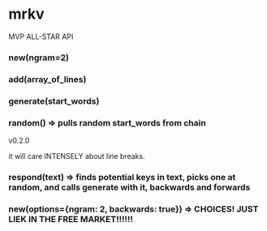 # mrkv

MVP ALL-STAR API

### new(ngram=2)

### add(array_of_lines)

### generate(start_words)

### random() => pulls random start_words from chain

v0.2.0

it will care INTENSELY about line breaks.

### respond(text) => finds potential keys in text, picks one at random, and calls generate with it, backwards and forwards

### new(options={ngram: 2, backwards: true}) => CHOICES! JUST LIEK IN THE FREE MARKET!!!!!!